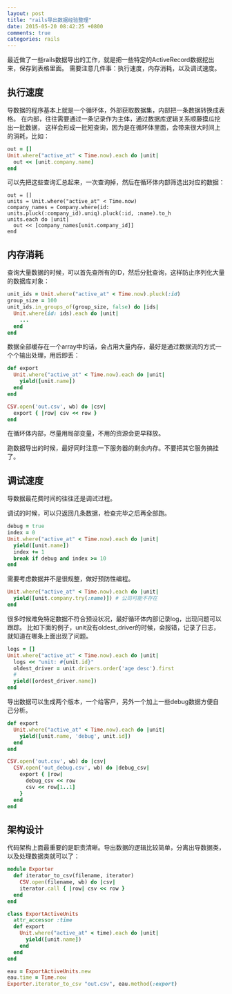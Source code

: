 ```yaml
---
layout: post
title: "rails导出数据经验整理"
date: 2015-05-20 08:42:25 +0800
comments: true
categories: rails
---
```


最近做了一些rails数据导出的工作，就是把一些特定的ActiveRecord数据挖出来，保存到表格里面。
需要注意几件事：执行速度，内存消耗，以及调试速度。

## 执行速度

导数据的程序基本上就是一个循环体，外部获取数据集，内部把一条数据转换成表格。
在内部，往往需要通过一条记录作为主体，通过数据库逻辑关系顺藤摸瓜挖出一批数据，
这样会形成一批短查询，因为是在循环体里面，会带来很大时间上的消耗，比如：

```ruby
out = []
Unit.where("active_at" < Time.now).each do |unit|
  out << [unit.company.name]
end
```

可以先把这些查询汇总起来，一次查询掉，然后在循环体内部筛选出对应的数据：

```
out = []
units = Unit.where("active_at" < Time.now)
company_names = Company.where(id: units.pluck(:company_id).uniq).pluck(:id, :name).to_h
units.each do |unit|
  out << [company_names[unit.company_id]]
end
```

## 内存消耗

查询大量数据的时候，可以首先查所有的ID，然后分批查询，这样防止序列化大量的数据库对象：

```ruby
unit_ids = Unit.where("active_at" < Time.now).pluck(:id)
group_size = 100
unit_ids.in_groups_of(group_size, false) do |ids|
  Unit.where(id: ids).each do |unit|
    ...
  end
end
```

数据全部缓存在一个array中的话，会占用大量内存，最好是通过数据流的方式一个个输出处理，用后即丢：

```ruby
def export
  Unit.where("active_at" < Time.now).each do |unit|
    yield([unit.name])
  end
end

CSV.open('out.csv', wb) do |csv|
  export { |row| csv << row }
end
```

在循环体内部，尽量用局部变量，不用的资源会更早释放。

跑数据导出的时候，最好同时注意一下服务器的剩余内存。不要把其它服务搞挂了。

## 调试速度

导数据最花费时间的往往还是调试过程。

调试的时候，可以只返回几条数据，检查完毕之后再全部跑。

```ruby
debug = true
index = 0
Unit.where("active_at" < Time.now).each do |unit|
  yield([unit.name])
  index += 1
  break if debug and index >= 10
end
```

需要考虑数据并不是很规整，做好预防性编程。

```ruby
Unit.where("active_at" < Time.now).each do |unit|
  yield([unit.company.try(:name)]) # 公司可能不存在
end
```

很多时候难免特定数据不符合预设状况，最好循环体内部记录log，出现问题可以跟踪。
比如下面的例子，unit没有oldest_driver的时候，会报错，记录了日志，就知道在哪条上面出现了问题。

```ruby
logs = []
Unit.where("active_at" < Time.now).each do |unit|
  logs << "unit: #{unit.id}"
  oldest_driver = unit.drivers.order('age desc').first
  # 
  yield([ordest_driver.name])
end
```

导出数据可以生成两个版本，一个给客户，另外一个加上一些debug数据方便自己分析。

```ruby
def export
  Unit.where("active_at" < Time.now).each do |unit|
    yield([unit.name, 'debug', unit.id])
  end
end

CSV.open('out.csv', wb) do |csv|
  CSV.open('out_debug.csv', wb) do |debug_csv|
    export { |row|
      debug_csv << row
      csv << row[1..1]
    }
  end
end
```

## 架构设计

代码架构上面最重要的是职责清晰。导出数据的逻辑比较简单，分离出导数据类，以及处理数据类就可以了：

```ruby
module Exporter
  def iterator_to_csv(filename, iterator)
    CSV.open(filename, wb) do |csv|
    iterator.call { |row| csv << row }
  end
end

class ExportActiveUnits
  attr_accessor :time
  def export
    Unit.where("active_at" < time).each do |unit|
      yield([unit.name])
    end
  end
end

eau = ExportActiveUnits.new
eau.time = Time.now
Exporter.iterator_to_csv "out.csv", eau.method(:export)
```
